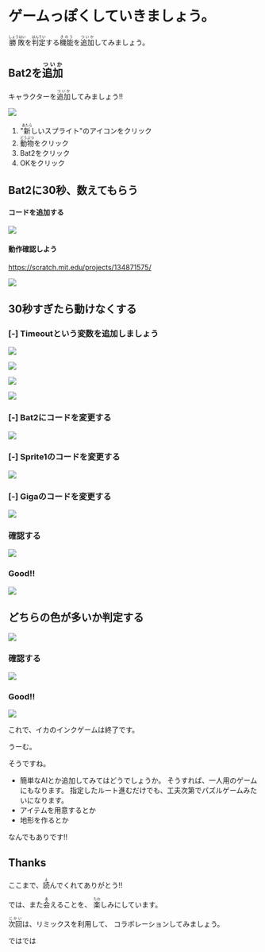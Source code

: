 #

# ゲームっぽくしていきましょう。
<ruby>勝敗<rt>しょうはい</rt></ruby>を<ruby>判定<rt>はんてい</rt></ruby>する<ruby>機能<rt>きのう</rt></ruby>を<ruby>追加<rt>ついか</rt></ruby>してみましょう。



## Bat2を<ruby>追加<rt>ついか</rt></ruby>
キャラクターを<ruby>追加<rt>ついか</rt></ruby>してみましょう!!

![](v001.png)
1. "<ruby>新<rt>あたら</rt></ruby>しいスプライト"のアイコンをクリック
2. <ruby>動物<rt>どうぶつ</rt></ruby>をクリック
3. Bat2をクリック
4. OKをクリック

## Bat2に30秒、数えてもらう
#### コードを追加する
![](v002.png)


#### 動作確認しよう
https://scratch.mit.edu/projects/134871575/

![](v003.png)


## 30秒すぎたら動けなくする
###  [-] Timeoutという変数を追加しましょう
![](v101.png)

![](v102.png)

![](v103.png)

![](v104.png)

### [-] Bat2にコードを変更する
![](v201.png)

### [-] Sprite1のコードを変更する
![](v202.png)

### [-] Gigaのコードを変更する
![](v203.png)

### 確認する
![](v204.png)

### Good!!
![](good.png)


## どちらの色が多いか判定する
![](v303.png)



### 確認する
![](v304.png)


### Good!!
![](good.png)

これで、イカのインクゲームは終了です。

うーむ。

そうですね。

* 簡単なAIとか追加してみてはどうでしょうか。
そうすれば、一人用のゲームにもなります。
指定したルート進むだけでも、工夫次第でパズルゲームみたいになります。
* アイテムを用意するとか
* 地形を作るとか

なんでもありです!!





## Thanks
ここまで、<ruby>読<rt>よ</rt></ruby>んでくれてありがとう!!


では、また<ruby>会<rt>あ</rt></ruby>えることを、
<ruby>楽<rt>たの</rt></ruby>しみにしています。


<ruby>次回<rt>じかい</rt><ruby>は、リミックスを利用して、
コラボレーションしてみましょう。

ではでは










　
